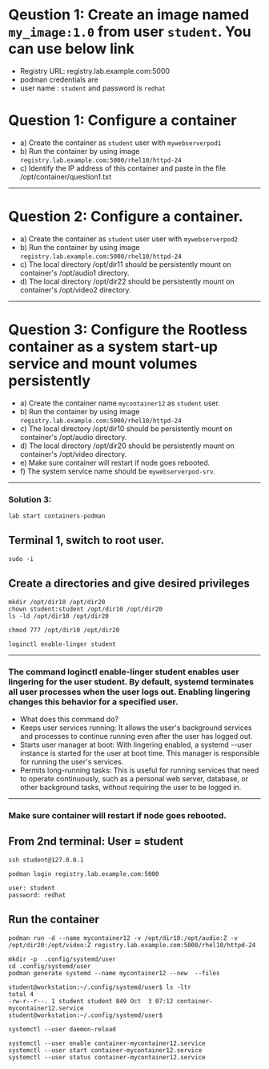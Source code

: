 # Qeustion 1: Create an image named `my_image:1.0` from user `student`. You can use below link 

- Registry URL: registry.lab.example.com:5000
- podman credentials are
- user name : `student` and password is `redhat`

# Question 1: Configure a container 
- a) Create the container as `student` user with `mywebserverpod1`
- b) Run the container by using image `registry.lab.example.com:5000/rhel10/httpd-24`
- c) Identify the IP address of this container and paste in the file /opt/container/question1.txt
---
# Question 2: Configure a container.
- a) Create the container as `student` user user with `mywebserverpod2`
- b) Run the container by using image `registry.lab.example.com:5000/rhel10/httpd-24`
- c) The local directory /opt/dir11 should be persistently mount on container's /opt/audio1 directory.
- d) The local directory /opt/dir22 should be persistently mount on container's /opt/video2 directory.
---

# Question 3: Configure the Rootless container as a system start-up service and mount volumes persistently
- a) Create the container name `mycontainer12` as `student` user.
- b) Run the container by using image `registry.lab.example.com:5000/rhel10/httpd-24`
- c) The local directory /opt/dir10 should be persistently mount on container's /opt/audio directory.
- d) The local directory /opt/dir20 should be persistently mount on container's /opt/video directory.
- e) Make sure container will restart if node goes rebooted.
- f) The system service name should be `mywebserverpod-srv`.
---
### Solution 3: 
```
lab start containers-podman
```

## Terminal 1, switch to root user.
```
sudo -i
```
## Create a directories and give desired privileges
```
mkdir /opt/dir10 /opt/dir20
chown student:student /opt/dir10 /opt/dir20
ls -ld /opt/dir10 /opt/dir20

chmod 777 /opt/dir10 /opt/dir20
```
```
loginctl enable-linger student
```
---
### The command loginctl enable-linger student enables user lingering for the user student. By default, systemd terminates all user processes when the user logs out. Enabling lingering changes this behavior for a specified user. 
- What does this command do?
- Keeps user services running: It allows the user's background services and processes to continue running even after the user has logged out.
- Starts user manager at boot: With lingering enabled, a systemd --user instance is started for the user at boot time. This manager is responsible for running the user's services.
- Permits long-running tasks: This is useful for running services that need to operate continuously, such as a personal web server, database, or other background tasks, without requiring the user to be logged in.
---
### Make sure container will restart if node goes rebooted.


## From 2nd terminal: User = student
```
ssh student@127.0.0.1
```
```
podman login registry.lab.example.com:5000
```
```
user: student
password: redhat
```
## Run the container
```
podman run -d --name mycontainer12 -v /opt/dir10:/opt/audio:Z -v /opt/dir20:/opt/video:Z registry.lab.example.com:5000/rhel10/httpd-24
```
```
mkdir -p  .config/systemd/user
cd .config/systemd/user
podman generate systemd --name mycontainer12 --new  --files 
```
```
student@workstation:~/.config/systemd/user$ ls -ltr
total 4
-rw-r--r--. 1 student student 849 Oct  3 07:12 container-mycontainer12.service
student@workstation:~/.config/systemd/user$ 
```
```
systemctl --user daemon-reload 

```
```
systemctl --user enable container-mycontainer12.service
systemctl --user start container-mycontainer12.service
systemctl --user status container-mycontainer12.service
```
